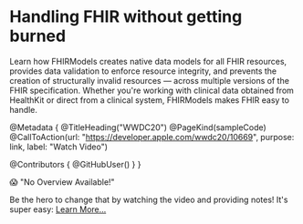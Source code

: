 # Handling FHIR without getting burned

Learn how FHIRModels creates native data models for all FHIR resources, provides data validation to enforce resource integrity, and prevents the creation of structurally invalid resources — across multiple versions of the FHIR specification. Whether you're working with clinical data obtained from HealthKit or direct from a clinical system, FHIRModels makes FHIR easy to handle.

@Metadata {
   @TitleHeading("WWDC20")
   @PageKind(sampleCode)
   @CallToAction(url: "https://developer.apple.com/wwdc20/10669", purpose: link, label: "Watch Video")

   @Contributors {
      @GitHubUser(<replace this with your GitHub handle>)
   }
}

😱 "No Overview Available!"

Be the hero to change that by watching the video and providing notes! It's super easy:
 [Learn More…](https://wwdcnotes.github.io/WWDCNotes/documentation/wwdcnotes/contributing)
